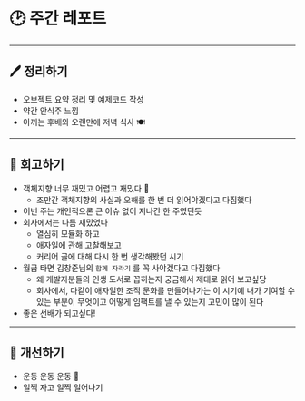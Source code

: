 # 🕑 주간 레포트

---

## 🖊 정리하기

- 오브젝트 요약 정리 및 예제코드 작성
- 약간 안식주 느낌
- 아끼는 후배와 오랜만에 저녁 식사 🍽

---

## 💭 회고하기

- 객체지향 너무 재밌고 어렵고 재밌다 🫠
    - 조만간 객체지향의 사실과 오해를 한 번 더 읽어야겠다고 다짐했다
- 이번 주는 개인적으론 큰 이슈 없이 지나간 한 주였던듯
- 회사에서는 나름 재밌었다
    - 열심히 모듈화 하고
    - 애자일에 관해 고찰해보고
    - 커리어 골에 대해 다시 한 번 생각해봤던 시기
- 월급 타면 김창준님의 `함께 자라기` 를 꼭 사야겠다고 다짐했다
    - 왜 개발자분들의 인생 도서로 꼽히는지 궁금해서 제대로 읽어 보고싶당
    - 회사에서, 다같이 애자일한 조직 문화를 만들어나가는 이 시기에 내가 기여할 수 있는 부분이 무엇이고 어떻게 임팩트를 낼 수 있는지 고민이 많이 된다
- 좋은 선배가 되고싶다!

---

## 🥊 개선하기

- 운동 운동 운동 🙏
- 일찍 자고 일찍 일어나기